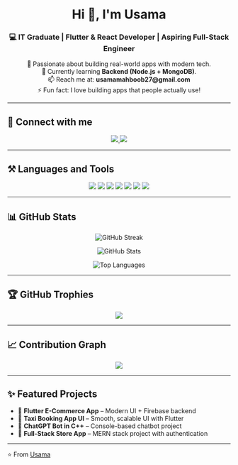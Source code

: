 <!-- Profile Header -->
<h1 align="center">Hi 👋, I'm Usama</h1>
<h3 align="center">💻 IT Graduate | Flutter & React Developer | Aspiring Full-Stack Engineer</h3>

<p align="center">
  🚀 Passionate about building real-world apps with modern tech.<br>
  🌱 Currently learning <b>Backend (Node.js + MongoDB)</b>.<br>
  📫 Reach me at: <b>usamamahboob27@gmail.com</b><br>
  ⚡ Fun fact: I love building apps that people actually use!
</p>

---

## 🔗 Connect with me
<p align="center">
  <a href="https://linkedin.com/in/>
    <img src="https://img.shields.io/badge/LinkedIn-0077B5?style=for-the-badge&logo=linkedin&logoColor=white"/>
  </a>
  <a href="https://github.com/yourusername">
    <img src="https://img.shields.io/badge/GitHub-100000?style=for-the-badge&logo=github&logoColor=white"/>
  </a>
  <a href="https://instagram.com/yourusername">
    <img src="https://img.shields.io/badge/Instagram-E4405F?style=for-the-badge&logo=instagram&logoColor=white"/>
  </a>
</p>

---

## ⚒️ Languages and Tools
<p align="center">
  <img src="https://img.shields.io/badge/Dart-0175C2?style=for-the-badge&logo=dart&logoColor=white"/>
  <img src="https://img.shields.io/badge/Flutter-02569B?style=for-the-badge&logo=flutter&logoColor=white"/>
  <img src="https://img.shields.io/badge/React-20232A?style=for-the-badge&logo=react&logoColor=61DAFB"/>
  <img src="https://img.shields.io/badge/Node.js-339933?style=for-the-badge&logo=node.js&logoColor=white"/>
  <img src="https://img.shields.io/badge/MongoDB-4EA94B?style=for-the-badge&logo=mongodb&logoColor=white"/>
  <img src="https://img.shields.io/badge/JavaScript-F7DF1E?style=for-the-badge&logo=javascript&logoColor=black"/>
  <img src="https://img.shields.io/badge/C++-00599C?style=for-the-badge&logo=c%2B%2B&logoColor=white"/>
</p>

---

## 📊 GitHub Stats
<p align="center">
  <img src="https://github-readme-streak-stats.herokuapp.com/?user=usama23c&theme=radical" alt="GitHub Streak"/>
</p>
<p align="center">
  <img src="https://github-readme-stats.vercel.app/api?username=usama23c&show_icons=true&theme=radical" alt="GitHub Stats"/>
</p>
<p align="center">
  <img src="https://github-readme-stats.vercel.app/api/top-langs/?usama23c=yourusername&layout=compact&theme=radical" alt="Top Languages"/>
</p>

---

## 🏆 GitHub Trophies
<p align="center">
  <img src="https://github-profile-trophy.vercel.app/?username=usama23c&theme=radical&no-frame=false&no-bg=false&margin-w=4"/>
</p>

---

## 📈 Contribution Graph
<p align="center">
  <img src="https://github-readme-activity-graph.vercel.app/graph?usama23c=yourusername&theme=react-dark&hide_border=true&area=true"/>
</p>

---

## ✨ Featured Projects
- 📱 **Flutter E-Commerce App** – Modern UI + Firebase backend  
- 🚕 **Taxi Booking App UI** – Smooth, scalable UI with Flutter  
- 🤖 **ChatGPT Bot in C++** – Console-based chatbot project  
- 🛒 **Full-Stack Store App** – MERN stack project with authentication  

---

⭐️ From [Usama](https://github.com/usama23c)
